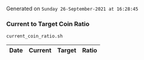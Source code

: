 Generated on `Sunday 26-September-2021 at 16:28:45`

### Current to Target Coin Ratio
`current_coin_ratio.sh`

Date|Current|Target|Ratio
---|---|---|---
